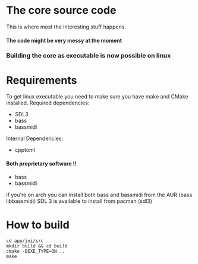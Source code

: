 # The core source code
This is where most the interesting stuff happens.

#### The code might be very messy at the moment

### Building the core as executable is now possible on linux

# Requirements
To get linux executable you need to make sure you have make and CMake installed.
Required dependencies:
- SDL3
- bass
- bassmidi

Internal Dependencies:
- cpptoml
#### Both proprietary software !!
- bass
- bassmidi

if you're on arch you can install both bass and bassmidi from the AUR (bass libbassmidi)
SDL 3 is available to install from pacman (sdl3)

# How to build
```
cd app/jni/src
mkdir build && cd build
cmake -DEXE_TYPE=ON ..
make
```